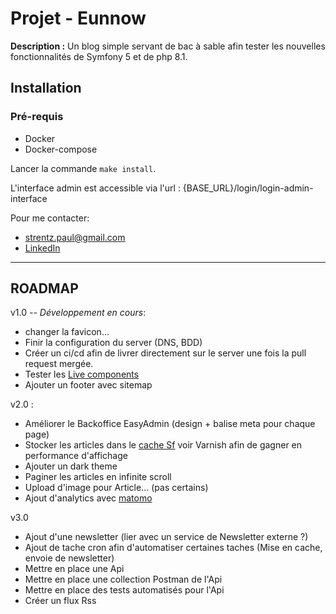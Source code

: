 # Projet - Eunnow
**Description :**
Un blog simple servant de bac à sable afin tester les nouvelles fonctionnalités de Symfony 5 et de php 8.1.

## Installation
### Pré-requis
- Docker
- Docker-compose

Lancer la commande `make install`.

L'interface admin est accessible via l'url : {BASE_URL}/login/login-admin-interface

Pour me contacter:
- strentz.paul@gmail.com
- [LinkedIn](https://www.linkedin.com/in/paul-strentz/)


----
## ROADMAP
v1.0  *-- Développement en cours*: 
- changer la favicon...
- Finir la configuration du server (DNS, BDD)
- Créer un ci/cd afin de livrer directement sur le server une fois la pull request mergée.
- Tester les [Live components](https://symfony.com/bundles/ux-live-component/current/index.html)
- Ajouter un footer avec sitemap

v2.0 :
- Améliorer le Backoffice EasyAdmin (design + balise meta pour chaque page)
- Stocker les articles dans le [cache Sf](https://symfony.com/doc/5.4/the-fast-track/fr/21-cache.html) voir Varnish afin de gagner en performance d'affichage
- Ajouter un dark theme
- Paginer les articles en infinite scroll
- Upload d'image pour Article... (pas certains)
- Ajout d'analytics avec [matomo](https://matomo.org/)

v3.0
- Ajout d'une newsletter (lier avec un service de Newsletter externe ?)
- Ajout de tache cron afin d'automatiser certaines taches (Mise en cache, envoie de newsletter)
- Mettre en place une Api
- Mettre en place une collection Postman de l'Api
- Mettre en place des tests automatisés pour l'Api
- Créer un flux Rss
